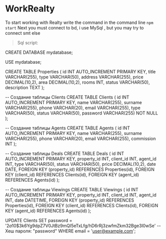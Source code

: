 # WorkRealty
To start working with Realty write the command in the command line ```npm start```
Next you must connect to bd, i use MySql , but you may try to connect smt else
>Sql script:

CREATE DATABASE mydatabase;

USE mydatabase;

CREATE TABLE Properties (
  id INT AUTO_INCREMENT PRIMARY KEY,
  title VARCHAR(255),
  type VARCHAR(50),
  address VARCHAR(255),
  price DECIMAL(10,2),
  area DECIMAL(10,2),
  rooms INT,
  status VARCHAR(50),
  description TEXT
);

-- Создание таблицы Clients 
CREATE TABLE Clients (
  id INT AUTO_INCREMENT PRIMARY KEY,
  name VARCHAR(255),
  surname VARCHAR(255),
  phone VARCHAR(20),
  email VARCHAR(255),
  type VARCHAR(50),
  status VARCHAR(50),
  password VARCHAR(255) NOT NULL
);

-- Создание таблицы Agents
CREATE TABLE Agents (
  id INT AUTO_INCREMENT PRIMARY KEY,
  name VARCHAR(255),
  surname VARCHAR(255), 
  phone VARCHAR(20),
  email VARCHAR(255),
  commission INT
);

-- Создание таблицы Deals
CREATE TABLE Deals (
  id INT AUTO_INCREMENT PRIMARY KEY,
  property_id INT,
  client_id INT,
  agent_id INT,
  type VARCHAR(50),
  status VARCHAR(50),
  price DECIMAL(10,2),
  date DATE,
  FOREIGN KEY (property_id) REFERENCES Properties(id),
  FOREIGN KEY (client_id) REFERENCES Clients(id),
  FOREIGN KEY (agent_id) REFERENCES Agents(id)
);

-- Создание таблицы Viewings
CREATE TABLE Viewings (
  id INT AUTO_INCREMENT PRIMARY KEY,
  property_id INT,
  client_id INT,
  agent_id INT,
  date DATETIME,
  FOREIGN KEY (property_id) REFERENCES Properties(id),
  FOREIGN KEY (client_id) REFERENCES Clients(id),
  FOREIGN KEY (agent_id) REFERENCES Agents(id)
);

UPDATE Clients
SET password = '$2a$10$3k6Yg9dpZ7V0JtBz9mQI5eTxLfg/hD6rRj3zwfmZkm32Bge3l0wSe' -- Хеш пароля: "password"
WHERE email = 'user@example.com';

